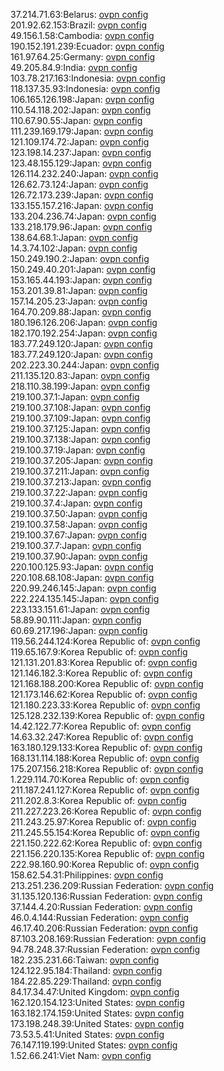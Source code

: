37.214.71.63:Belarus: [ovpn config](vpn/37_214_71_63.ovpn)  
201.92.62.153:Brazil: [ovpn config](vpn/201_92_62_153.ovpn)  
49.156.1.58:Cambodia: [ovpn config](vpn/49_156_1_58.ovpn)  
190.152.191.239:Ecuador: [ovpn config](vpn/190_152_191_239.ovpn)  
161.97.64.25:Germany: [ovpn config](vpn/161_97_64_25.ovpn)  
49.205.84.9:India: [ovpn config](vpn/49_205_84_9.ovpn)  
103.78.217.163:Indonesia: [ovpn config](vpn/103_78_217_163.ovpn)  
118.137.35.93:Indonesia: [ovpn config](vpn/118_137_35_93.ovpn)  
106.165.126.198:Japan: [ovpn config](vpn/106_165_126_198.ovpn)  
110.54.118.202:Japan: [ovpn config](vpn/110_54_118_202.ovpn)  
110.67.90.55:Japan: [ovpn config](vpn/110_67_90_55.ovpn)  
111.239.169.179:Japan: [ovpn config](vpn/111_239_169_179.ovpn)  
121.109.174.72:Japan: [ovpn config](vpn/121_109_174_72.ovpn)  
123.198.14.237:Japan: [ovpn config](vpn/123_198_14_237.ovpn)  
123.48.155.129:Japan: [ovpn config](vpn/123_48_155_129.ovpn)  
126.114.232.240:Japan: [ovpn config](vpn/126_114_232_240.ovpn)  
126.62.73.124:Japan: [ovpn config](vpn/126_62_73_124.ovpn)  
126.72.173.239:Japan: [ovpn config](vpn/126_72_173_239.ovpn)  
133.155.157.216:Japan: [ovpn config](vpn/133_155_157_216.ovpn)  
133.204.236.74:Japan: [ovpn config](vpn/133_204_236_74.ovpn)  
133.218.179.96:Japan: [ovpn config](vpn/133_218_179_96.ovpn)  
138.64.68.1:Japan: [ovpn config](vpn/138_64_68_1.ovpn)  
14.3.74.102:Japan: [ovpn config](vpn/14_3_74_102.ovpn)  
150.249.190.2:Japan: [ovpn config](vpn/150_249_190_2.ovpn)  
150.249.40.201:Japan: [ovpn config](vpn/150_249_40_201.ovpn)  
153.165.44.193:Japan: [ovpn config](vpn/153_165_44_193.ovpn)  
153.201.39.81:Japan: [ovpn config](vpn/153_201_39_81.ovpn)  
157.14.205.23:Japan: [ovpn config](vpn/157_14_205_23.ovpn)  
164.70.209.88:Japan: [ovpn config](vpn/164_70_209_88.ovpn)  
180.196.126.206:Japan: [ovpn config](vpn/180_196_126_206.ovpn)  
182.170.192.254:Japan: [ovpn config](vpn/182_170_192_254.ovpn)  
183.77.249.120:Japan: [ovpn config](vpn/183_77_249_120.ovpn)  
183.77.249.120:Japan: [ovpn config](vpn/183_77_249_120.ovpn)  
202.223.30.244:Japan: [ovpn config](vpn/202_223_30_244.ovpn)  
211.135.120.83:Japan: [ovpn config](vpn/211_135_120_83.ovpn)  
218.110.38.199:Japan: [ovpn config](vpn/218_110_38_199.ovpn)  
219.100.37.1:Japan: [ovpn config](vpn/219_100_37_1.ovpn)  
219.100.37.108:Japan: [ovpn config](vpn/219_100_37_108.ovpn)  
219.100.37.109:Japan: [ovpn config](vpn/219_100_37_109.ovpn)  
219.100.37.125:Japan: [ovpn config](vpn/219_100_37_125.ovpn)  
219.100.37.138:Japan: [ovpn config](vpn/219_100_37_138.ovpn)  
219.100.37.19:Japan: [ovpn config](vpn/219_100_37_19.ovpn)  
219.100.37.205:Japan: [ovpn config](vpn/219_100_37_205.ovpn)  
219.100.37.211:Japan: [ovpn config](vpn/219_100_37_211.ovpn)  
219.100.37.213:Japan: [ovpn config](vpn/219_100_37_213.ovpn)  
219.100.37.22:Japan: [ovpn config](vpn/219_100_37_22.ovpn)  
219.100.37.4:Japan: [ovpn config](vpn/219_100_37_4.ovpn)  
219.100.37.50:Japan: [ovpn config](vpn/219_100_37_50.ovpn)  
219.100.37.58:Japan: [ovpn config](vpn/219_100_37_58.ovpn)  
219.100.37.67:Japan: [ovpn config](vpn/219_100_37_67.ovpn)  
219.100.37.7:Japan: [ovpn config](vpn/219_100_37_7.ovpn)  
219.100.37.90:Japan: [ovpn config](vpn/219_100_37_90.ovpn)  
220.100.125.93:Japan: [ovpn config](vpn/220_100_125_93.ovpn)  
220.108.68.108:Japan: [ovpn config](vpn/220_108_68_108.ovpn)  
220.99.246.145:Japan: [ovpn config](vpn/220_99_246_145.ovpn)  
222.224.135.145:Japan: [ovpn config](vpn/222_224_135_145.ovpn)  
223.133.151.61:Japan: [ovpn config](vpn/223_133_151_61.ovpn)  
58.89.90.111:Japan: [ovpn config](vpn/58_89_90_111.ovpn)  
60.69.217.196:Japan: [ovpn config](vpn/60_69_217_196.ovpn)  
119.56.244.124:Korea Republic of: [ovpn config](vpn/119_56_244_124.ovpn)  
119.65.167.9:Korea Republic of: [ovpn config](vpn/119_65_167_9.ovpn)  
121.131.201.83:Korea Republic of: [ovpn config](vpn/121_131_201_83.ovpn)  
121.146.182.3:Korea Republic of: [ovpn config](vpn/121_146_182_3.ovpn)  
121.168.188.200:Korea Republic of: [ovpn config](vpn/121_168_188_200.ovpn)  
121.173.146.62:Korea Republic of: [ovpn config](vpn/121_173_146_62.ovpn)  
121.180.223.33:Korea Republic of: [ovpn config](vpn/121_180_223_33.ovpn)  
125.128.232.139:Korea Republic of: [ovpn config](vpn/125_128_232_139.ovpn)  
14.42.122.77:Korea Republic of: [ovpn config](vpn/14_42_122_77.ovpn)  
14.63.32.247:Korea Republic of: [ovpn config](vpn/14_63_32_247.ovpn)  
163.180.129.133:Korea Republic of: [ovpn config](vpn/163_180_129_133.ovpn)  
168.131.114.188:Korea Republic of: [ovpn config](vpn/168_131_114_188.ovpn)  
175.207.156.218:Korea Republic of: [ovpn config](vpn/175_207_156_218.ovpn)  
1.229.114.70:Korea Republic of: [ovpn config](vpn/1_229_114_70.ovpn)  
211.187.241.127:Korea Republic of: [ovpn config](vpn/211_187_241_127.ovpn)  
211.202.8.3:Korea Republic of: [ovpn config](vpn/211_202_8_3.ovpn)  
211.227.223.26:Korea Republic of: [ovpn config](vpn/211_227_223_26.ovpn)  
211.243.25.97:Korea Republic of: [ovpn config](vpn/211_243_25_97.ovpn)  
211.245.55.154:Korea Republic of: [ovpn config](vpn/211_245_55_154.ovpn)  
221.150.222.62:Korea Republic of: [ovpn config](vpn/221_150_222_62.ovpn)  
221.156.220.135:Korea Republic of: [ovpn config](vpn/221_156_220_135.ovpn)  
222.98.160.90:Korea Republic of: [ovpn config](vpn/222_98_160_90.ovpn)  
158.62.54.31:Philippines: [ovpn config](vpn/158_62_54_31.ovpn)  
213.251.236.209:Russian Federation: [ovpn config](vpn/213_251_236_209.ovpn)  
31.135.120.136:Russian Federation: [ovpn config](vpn/31_135_120_136.ovpn)  
37.144.4.20:Russian Federation: [ovpn config](vpn/37_144_4_20.ovpn)  
46.0.4.144:Russian Federation: [ovpn config](vpn/46_0_4_144.ovpn)  
46.17.40.206:Russian Federation: [ovpn config](vpn/46_17_40_206.ovpn)  
87.103.208.169:Russian Federation: [ovpn config](vpn/87_103_208_169.ovpn)  
94.78.248.37:Russian Federation: [ovpn config](vpn/94_78_248_37.ovpn)  
182.235.231.66:Taiwan: [ovpn config](vpn/182_235_231_66.ovpn)  
124.122.95.184:Thailand: [ovpn config](vpn/124_122_95_184.ovpn)  
184.22.85.229:Thailand: [ovpn config](vpn/184_22_85_229.ovpn)  
84.17.34.47:United Kingdom: [ovpn config](vpn/84_17_34_47.ovpn)  
162.120.154.123:United States: [ovpn config](vpn/162_120_154_123.ovpn)  
163.182.174.159:United States: [ovpn config](vpn/163_182_174_159.ovpn)  
173.198.248.39:United States: [ovpn config](vpn/173_198_248_39.ovpn)  
73.53.5.41:United States: [ovpn config](vpn/73_53_5_41.ovpn)  
76.147.119.199:United States: [ovpn config](vpn/76_147_119_199.ovpn)  
1.52.66.241:Viet Nam: [ovpn config](vpn/1_52_66_241.ovpn)  
